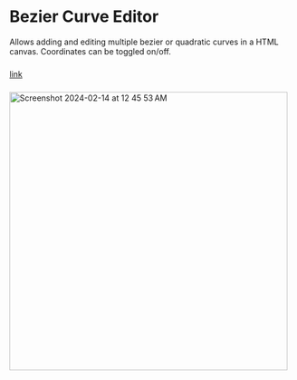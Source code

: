 # Bezier Curve Editor
Allows adding and editing multiple bezier or quadratic curves in a HTML canvas. Coordinates can be toggled on/off.
###
[link](https://fetusslave.github.io/bezier-curve-editor/)
###
<img width="491" alt="Screenshot 2024-02-14 at 12 45 53 AM" src="https://github.com/fetusslave/bezier-curve-editor/assets/67865911/7ac6ff35-353f-4f53-8e9d-53fb6aa70bc7">
